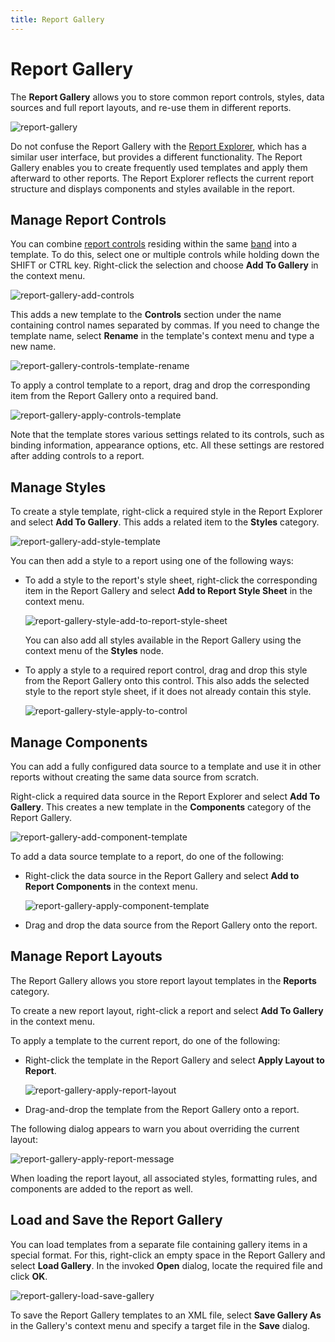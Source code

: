 ```yaml
---
title: Report Gallery
---
```

# Report Gallery

The **Report Gallery** allows you to store common report controls, styles, data sources and full report layouts, and re-use them in different reports.

![report-gallery](../../../../../images/eurd-win-report-gallery.png)

Do not confuse the Report Gallery with the [Report Explorer](report-explorer.md), which has a similar user interface, but provides a different functionality. The Report Gallery enables you to create frequently used templates and apply them afterward to other reports. The Report Explorer reflects the current report structure and displays components and styles available in the report.

## <a name="reportcontrols"></a>Manage Report Controls
You can combine [report controls](use-report-elements.md) residing within the same [band](introduction-to-banded-reports.md) into a template. To do this, select one or multiple controls while holding down the SHIFT or CTRL key. Right-click the selection and choose **Add To Gallery** in the context menu.

![report-gallery-add-controls](../../../../../images/eurd-win-report-gallery-add-controls.png)

This adds a new template to the **Controls** section under the name containing control names separated by commas. If you need to change the template name, select **Rename** in the template's context menu and type a new name.

![report-gallery-controls-template-rename](../../../../../images/eurd-win-report-gallery-controls-template-rename.png)

To apply a control template to a report, drag and drop the corresponding item from the Report Gallery onto a required band.

![report-gallery-apply-controls-template](../../../../../images/eurd-win-report-gallery-apply-controls-template.png)

Note that the template stores various settings related to its controls, such as binding information, appearance options, etc. All these settings are restored after adding controls to a report.

## <a name="styles"></a>Manage Styles
To create a style template, right-click a required style in the Report Explorer and select **Add To Gallery**. This adds a related item to the **Styles** category.

![report-gallery-add-style-template](../../../../../images/eurd-win-report-gallery-add-style-template.png)

You can then add a style to a report using one of the following ways:

* To add a style to the report's style sheet, right-click the corresponding item in the Report Gallery and select **Add to Report Style Sheet** in the context menu.
	
	![report-gallery-style-add-to-report-style-sheet](../../../../../images/eurd-win-report-gallery-style-add-to-report-style-sheet.png)
	
	You can also add all styles available in the Report Gallery using the context menu of the **Styles** node.
* To apply a style to a required report control, drag and drop this style from the Report Gallery onto this control. This also adds the selected style to the report style sheet, if it does not already contain this style.
	
	![report-gallery-style-apply-to-control](../../../../../images/eurd-win-report-gallery-style-apply-to-control.png)

## <a name="components"></a>Manage Components
You can add a fully configured data source to a template and use it in other reports without creating the same data source from scratch.

Right-click a required data source in the Report Explorer and select **Add To Gallery**. This creates a new template in the **Components** category of the Report Gallery.

![report-gallery-add-component-template](../../../../../images/eurd-win-report-gallery-add-component-template.png)

To add a data source template to a report, do one of the following:

* Right-click the data source in the Report Gallery and select **Add to Report Components** in the context menu.
	
	![report-gallery-apply-component-template](../../../../../images/eurd-win-report-gallery-apply-component-template.png)
* Drag and drop the data source from the Report Gallery onto the report.

## <a name="reports"></a>Manage Report Layouts
The Report Gallery allows you store report layout templates in the **Reports** category.

To create a new report layout, right-click a report and select **Add To Gallery** in the context menu.

To apply a template to the current report, do one of the following:

* Right-click the template in the Report Gallery and select **Apply Layout to Report**.
	
	![report-gallery-apply-report-layout](../../../../../images/eurd-win-report-gallery-apply-report-layout.png)
* Drag-and-drop the template from the Report Gallery onto a report.

The following dialog appears to warn you about overriding the current layout:

![report-gallery-apply-report-message](../../../../../images/eurd-win-report-gallery-apply-report-message.png)

When loading the report layout, all associated styles, formatting rules, and components are added to the report as well.

## <a name="loadsavegallery"></a>Load and Save the Report Gallery
You can load templates from a separate file containing gallery items in a special format. For this, right-click an empty space in the Report Gallery and select **Load Gallery**. In the invoked **Open** dialog, locate the required file and click **OK**.

![report-gallery-load-save-gallery](../../../../../images/eurd-win-report-gallery-load-save-gallery.png)

To save the Report Gallery templates to an XML file, select **Save Gallery As** in the Gallery's context menu and specify a target file in the **Save** dialog.
